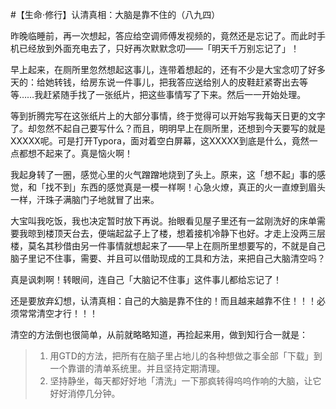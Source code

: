 #【生命⋅修行】认清真相：大脑是靠不住的（八九四）

昨晚临睡前，再一次想起，答应给空调师傅发视频的，竟然还是忘记了。而此时手机已经放到外面充电去了，只好再次默默念叨——「明天千万别忘记了」！

早上起来，在厕所里忽然想起这事儿，连带着想起的，还有不少是大宝念叨了好多天的：给她转钱，给房东说一件事儿，把我答应送给别人的皮鞋赶紧寄出去等等……我赶紧随手找了一张纸片，把这些事情写了下来。然后一一开始处理。

等到折腾完写在这张纸片上的大部分事情，终于觉得可以开始写我每天日更的文字了。却忽然不起自己要写什么？而且，明明早上在厕所里，还想到今天要写的就是 XXXXX呢。可是打开Typora，面对着空白屏幕，这XXXXX到底是什么，竟然一点都想不起来了。真是恼火啊！

我起身转了一圈，感觉心里的火气蹭蹭地烧到了头上。原来，这「想不起」事的感觉，和「找不到」东西的感觉真是一模一样啊！心急火燎，真正的火一直燎到眉头一样，汗珠子满脑门子地就冒了出来。

大宝叫我吃饭，我也决定暂时放下再说。抬眼看见屋子里还有一盆刚洗好的床单需要我晾到楼顶天台去，便端起盆子上了楼，想着接机冷静下也好。才走上没两三层楼，莫名其秒借由另一件事情就想起来了——早上在厕所里想要写的，不就是自己脑子里记不住事，需要、并且可以借助现成的工具和方法，来把自己大脑清空吗？

真是讽刺啊！转眼间，连自己「大脑记不住事」这件事儿都给忘记了！

还是要放弃幻想，认清真相：自己的大脑是靠不住的！而且越来越靠不住！！！必须常常清空才行！！！

清空的方法倒也很简单，从前就略略知道，再捡起来用，做到知行合一就是：

> 1. 用GTD的方法，把所有在脑子里占地儿的各种想做之事全部「下载」到一个靠谱的清单系统里。并且坚持定期清理。
> 2. 坚持静坐，每天都好好地「清洗」一下那疯转得呜呜作响的大脑，让它好好消停几分钟。